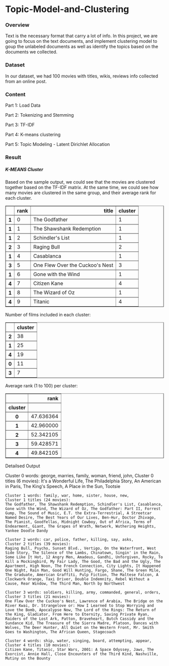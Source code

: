 # Topic-Model-and-Clustering

### Overview

Text is the necessary format that carry a lot of info. In this project, we are going to focus on the text documents, and implement clustering model to goup the unlabeled documents as well as identify the topics based on the documents we collected.

### Dataset

In our dataset, we had 100 movies with titles, wikis, reviews info collected from an online post.

### Content

Part 1: Load Data

Part 2: Tokenizing and Stemming

Part 3: TF-IDF

Part 4: K-means clustering

Part 5: Topic Modeling - Latent Dirichlet Allocation

### Result

##### K-MEANS Cluster

Based on the sample output, we could see that the movies are clustered together based on the TF-IDF matrix.
At the same time, we could see how many movies are clustered in the same group, and their average rank for each cluster.

<div>

<table border="1" class="dataframe">
  <thead>
    <tr style="text-align: right;">
      <th></th>
      <th>rank</th>
      <th>title</th>
      <th>cluster</th>
    </tr>
  </thead>
  <tbody>
    <tr>
      <th>1</th>
      <td>0</td>
      <td>The Godfather</td>
      <td>1</td>
    </tr>
    <tr>
      <th>1</th>
      <td>1</td>
      <td>The Shawshank Redemption</td>
      <td>1</td>
    </tr>
    <tr>
      <th>1</th>
      <td>2</td>
      <td>Schindler's List</td>
      <td>1</td>
    </tr>
    <tr>
      <th>2</th>
      <td>3</td>
      <td>Raging Bull</td>
      <td>2</td>
    </tr>
    <tr>
      <th>1</th>
      <td>4</td>
      <td>Casablanca</td>
      <td>1</td>
    </tr>
    <tr>
      <th>3</th>
      <td>5</td>
      <td>One Flew Over the Cuckoo's Nest</td>
      <td>3</td>
    </tr>
    <tr>
      <th>1</th>
      <td>6</td>
      <td>Gone with the Wind</td>
      <td>1</td>
    </tr>
    <tr>
      <th>4</th>
      <td>7</td>
      <td>Citizen Kane</td>
      <td>4</td>
    </tr>
    <tr>
      <th>1</th>
      <td>8</td>
      <td>The Wizard of Oz</td>
      <td>1</td>
    </tr>
    <tr>
      <th>4</th>
      <td>9</td>
      <td>Titanic</td>
      <td>4</td>
    </tr>
  </tbody>
</table>
</div>


Number of films included in each cluster:


<div>

<table border="1" class="dataframe">
  <thead>
    <tr style="text-align: right;">
      <th></th>
      <th>cluster</th>
    </tr>
  </thead>
  <tbody>
    <tr>
      <th>2</th>
      <td>38</td>
    </tr>
    <tr>
      <th>1</th>
      <td>25</td>
    </tr>
    <tr>
      <th>4</th>
      <td>19</td>
    </tr>
    <tr>
      <th>0</th>
      <td>11</td>
    </tr>
    <tr>
      <th>3</th>
      <td>7</td>
    </tr>
  </tbody>
</table>
</div>

 Average rank (1 to 100) per cluster:

<table border="1" class="dataframe">
  <thead>
    <tr style="text-align: right;">
      <th></th>
      <th>rank</th>
    </tr>
    <tr>
      <th>cluster</th>
      <th></th>
    </tr>
  </thead>
  <tbody>
    <tr>
      <th>0</th>
      <td>47.636364</td>
    </tr>
    <tr>
      <th>1</th>
      <td>42.960000</td>
    </tr>
    <tr>
      <th>2</th>
      <td>52.342105</td>
    </tr>
    <tr>
      <th>3</th>
      <td>59.428571</td>
    </tr>
    <tr>
      <th>4</th>
      <td>49.842105</td>
    </tr>
  </tbody>
</table>

Detailsed Output

  <Document clustering result by K-means>
    Cluster 0 words: george, marries, family, woman, friend, john,
    Cluster 0 titles (6 movies): 
    It's a Wonderful Life, The Philadelphia Story, An American in Paris, The King's Speech, A Place in the Sun, Tootsie
    
    Cluster 1 words: family, war, home, sister, house, new,
    Cluster 1 titles (24 movies): 
    The Godfather, The Shawshank Redemption, Schindler's List, Casablanca, Gone with the Wind, The Wizard of Oz, The Godfather: Part II, Forrest Gump, The Sound of Music, E.T. the Extra-Terrestrial, A Streetcar Named Desire, The Best Years of Our Lives, Ben-Hur, Doctor Zhivago, The Pianist, Goodfellas, Midnight Cowboy, Out of Africa, Terms of Endearment, Giant, The Grapes of Wrath, Network, Wuthering Heights, Yankee Doodle Dandy
    
    Cluster 2 words: car, police, father, killing, say, asks,
    Cluster 2 titles (39 movies): 
    Raging Bull, Psycho, Sunset Blvd., Vertigo, On the Waterfront, West Side Story, The Silence of the Lambs, Chinatown, Singin' in the Rain, Some Like It Hot, 12 Angry Men, Amadeus, Gandhi, Unforgiven, Rocky, To Kill a Mockingbird, My Fair Lady, The Good, the Bad and the Ugly, The Apartment, High Noon, The French Connection, City Lights, It Happened One Night, Rain Man, Good Will Hunting, Fargo, Shane, The Green Mile, The Graduate, American Graffiti, Pulp Fiction, The Maltese Falcon, A Clockwork Orange, Taxi Driver, Double Indemnity, Rebel Without a Cause, Rear Window, The Third Man, North by Northwest
    
    Cluster 3 words: soldiers, killing, army, commanded, general, orders,
    Cluster 3 titles (21 movies): 
    One Flew Over the Cuckoo's Nest, Lawrence of Arabia, The Bridge on the River Kwai, Dr. Strangelove or: How I Learned to Stop Worrying and Love the Bomb, Apocalypse Now, The Lord of the Rings: The Return of the King, Gladiator, From Here to Eternity, Saving Private Ryan, Raiders of the Lost Ark, Patton, Braveheart, Butch Cassidy and the Sundance Kid, The Treasure of the Sierra Madre, Platoon, Dances with Wolves, The Deer Hunter, All Quiet on the Western Front, Mr. Smith Goes to Washington, The African Queen, Stagecoach
    
    Cluster 4 words: ship, water, singing, board, attempting, appear,
    Cluster 4 titles (10 movies): 
    Citizen Kane, Titanic, Star Wars, 2001: A Space Odyssey, Jaws, The Exorcist, Annie Hall, Close Encounters of the Third Kind, Nashville, Mutiny on the Bounty
    







